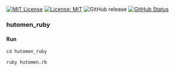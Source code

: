 [![MIT License](http://img.shields.io/badge/license-MIT-blue.svg?style=flat)](LICENSE) [![License: MIT](https://img.shields.io/badge/License-MIT-yellow.svg)](https://opensource.org/licenses/MIT) ![GitHub release](https://img.shields.io/github/release/takkii/hutomen_ruby.svg?style=flat) [![GitHub Status](https://img.shields.io/github/last-commit/takkii/hutomen_ruby.svg?style=flat)](GitHub)

### hutomen_ruby

#### Run

```markdown
cd hutomen_ruby

ruby hutomen.rb
```
